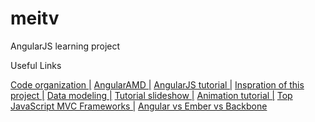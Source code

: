 meitv
=====

AngularJS learning project

Useful Links

  <a href="http://cliffmeyers.com/blog/2013/4/21/code-organization-angularjs-javascript" target="_blank">Code organization |</a>
	    <a href="https://github.com/marcoslin/angularAMD" target="_blank">AngularAMD |</a>
	    <a href="http://tutorialzine.com/2013/08/learn-angularjs-5-examples/" target="_blank">AngularJS tutorial |</a>
	    <a href="http://code.tutsplus.com/tutorials/building-a-web-app-from-scratch-in-angularjs--net-32944" target="_blank">Inspration of this project |</a>
	    <a href="http://joelhooks.com/blog/2013/04/24/modeling-data-and-state-in-your-angularjs-application/" target="_blank">Data modeling |</a>
	    <a href="http://slides.wesalvaro.com/20121113/#/3" target="_blank">Tutorial slideshow |</a>
	    <a href="http://www.nganimate.org/angularjs/tutorial/how-to-make-animations-with-angularjs" target="_blank">Animation tutorial |</a>
	    <a href="http://www.infoq.com/research/top-javascript-mvc-frameworks" target="_blank">Top JavaScript MVC Frameworks |</a>
	    <a href="http://voidcanvas.com/why-angularjs-is-generally-better-than-emberjs-and-backbonejs/" target="_blank">Angular vs Ember vs Backbone</a>
